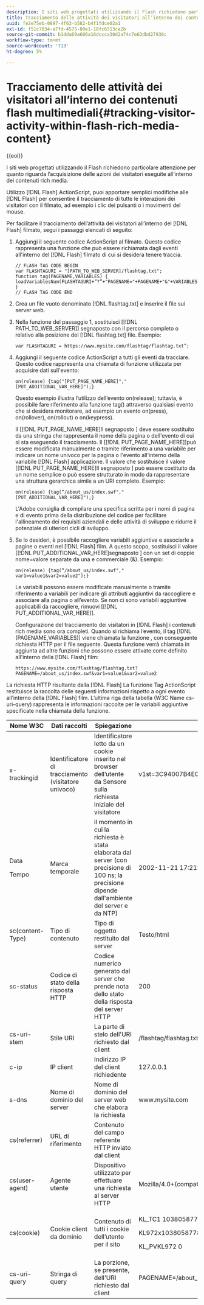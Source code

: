 ```yaml
---
description: I siti web progettati utilizzando il Flash richiedono particolare attenzione per quanto riguarda l’acquisizione delle azioni dei visitatori eseguite all’interno dei contenuti rich media.
title: Tracciamento delle attività dei visitatori all’interno dei contenuti flash multimediali
uuid: fe2e75eb-0897-4f63-b582-b4f1fdce02a1
exl-id: f51c7034-a7fd-4575-80e1-18fc6513ca2b
source-git-commit: b1dda69a606a16dccca30d2a74c7e63dbd27936c
workflow-type: tm+mt
source-wordcount: '713'
ht-degree: 5%

---
```


# Tracciamento delle attività dei visitatori all’interno dei contenuti flash multimediali{#tracking-visitor-activity-within-flash-rich-media-content}

{{eol}}

I siti web progettati utilizzando il Flash richiedono particolare attenzione per quanto riguarda l’acquisizione delle azioni dei visitatori eseguite all’interno dei contenuti rich media.

Utilizzo [!DNL Flash] ActionScript, puoi apportare semplici modifiche alle [!DNL Flash] per consentire il tracciamento di tutte le interazioni dei visitatori con il filmato, ad esempio i clic dei pulsanti o i movimenti del mouse.

Per facilitare il tracciamento dell’attività dei visitatori all’interno del [!DNL Flash] filmato, segui i passaggi elencati di seguito:

1. Aggiungi il seguente codice ActionScript al filmato. Questo codice rappresenta una funzione che può essere richiamata dagli eventi all&#39;interno del [!DNL Flash] filmato di cui si desidera tenere traccia.

   ```
   // FLASH TAG CODE BEGIN
   var FLASHTAGURI = "[PATH_TO_WEB_SERVER]/flashtag.txt";
   function tag(PAGENAME,VARIABLES) {
   loadVariablesNum(FLASHTAGURI+”?”+"PAGENAME="+PAGENAME+"&"+VARIABLES,0);
   }
   // FLASH TAG CODE END
   ```

1. Crea un file vuoto denominato [!DNL flashtag.txt] e inserire il file sui server web.
1. Nella funzione del passaggio 1, sostituisci \[[!DNL PATH_TO_WEB_SERVER]\] segnaposto con il percorso completo o relativo alla posizione del [!DNL flashtag.txt] file. Esempio:

   ```
   var FLASHTAGURI = https://www.mysite.com/flashtag/flashtag.txt”;
   ```

1. Aggiungi il seguente codice ActionScript a tutti gli eventi da tracciare. Questo codice rappresenta una chiamata di funzione utilizzata per acquisire dati sull&#39;evento:

   ```
   on(release) {tag("[PUT_PAGE_NAME_HERE]","[PUT_ADDITIONAL_VAR_HERE]");}
   ```

   Questo esempio illustra l’utilizzo dell’evento on(release); tuttavia, è possibile fare riferimento alla funzione tag() attraverso qualsiasi evento che si desidera monitorare, ad esempio un evento on(press), on(rollover), on(rollout) o on(keypress).

   Il \[[!DNL PUT_PAGE_NAME_HERE]Il segnaposto \] deve essere sostituito da una stringa che rappresenta il nome della pagina o dell&#39;evento di cui si sta eseguendo il tracciamento. Il \[[!DNL PUT_PAGE_NAME_HERE]\]può essere modificata manualmente o tramite riferimento a una variabile per indicare un nome univoco per la pagina o l&#39;evento all&#39;interno della variabile [!DNL Flash] applicazione. Il valore che sostituisce il valore \[[!DNL PUT_PAGE_NAME_HERE]Il segnaposto \] può essere costituito da un nome semplice o può essere strutturato in modo da rappresentare una struttura gerarchica simile a un URI completo. Esempio:

   ```
   on(release) {tag(“/about_us/index.swf","[PUT_ADDITIONAL_VAR_HERE]");}
   ```

   L&#39;Adobe consiglia di compilare una specifica scritta per i nomi di pagina e di evento prima della distribuzione del codice per facilitare l&#39;allineamento dei requisiti aziendali e delle attività di sviluppo e ridurre il potenziale di ulteriori cicli di sviluppo.

1. Se lo desideri, è possibile raccogliere variabili aggiuntive e associarle a pagine o eventi nel [!DNL Flash] film. A questo scopo, sostituisci il valore \[[!DNL PUT_ADDITIONAL_VAR_HERE]segnaposto \] con un set di coppie nome=valore separate da una e commerciale (&amp;). Esempio:

   ```
   on(release) {tag(“/about_us/index.swf"," var1=value1&var2=value2");}
   ```

   Le variabili possono essere modificate manualmente o tramite riferimento a variabili per indicare gli attributi aggiuntivi da raccogliere e associare alla pagina o all’evento. Se non ci sono variabili aggiuntive applicabili da raccogliere, rimuovi \[[!DNL PUT_ADDITIONAL_VAR_HERE]\].

   Configurazione del tracciamento dei visitatori in [!DNL Flash] i contenuti rich media sono ora completi. Quando si richiama l’evento, il tag [!DNL (PAGENAME,VARIABLES)] viene chiamata la funzione , con conseguente richiesta HTTP per il file seguente. Questa funzione verrà chiamata in aggiunta ad altre funzioni che possono essere attivate come definito all&#39;interno della [!DNL Flash] film:

   ```
   https://www.mysite.com/flashtag/flashtag.txt?PAGENAME=/about_us/index.swf&var1=value1&var2=value2
   ```

La richiesta HTTP risultante dalla [!DNL Flash] La funzione Tag ActionScript restituisce la raccolta delle seguenti informazioni rispetto a ogni evento all’interno della [!DNL Flash] film. L’ultima riga della tabella (W3C Name cs-uri-query) rappresenta le informazioni raccolte per le variabili aggiuntive specificate nella chiamata della funzione.

<table id="table_A7ED9D38F36B4405947B2F48EA94D3C4">
 <thead>
  <tr>
   <th colname="col1" class="entry"> Nome W3C </th>
   <th colname="col2" class="entry"> Dati raccolti </th>
   <th colname="col3" class="entry"> Spiegazione </th>
   <th colname="col4" class="entry"> Esempio </th>
  </tr>
 </thead>
 <tbody>
  <tr>
   <td colname="col1"> x-trackingid </td>
   <td colname="col2"> Identificatore di tracciamento (visitatore univoco) </td>
   <td colname="col3"> Identificatore letto da un cookie inserito nel browser dell’utente da <span class="wintitle"> Sensore </span> sulla richiesta iniziale del visitatore </td>
   <td colname="col4"> v1st=3C94007B4E01F9C2 </td>
  </tr>
  <tr>
   <td colname="col1"> <p>Data </p> <p>Tempo </p> </td>
   <td colname="col2"> Marca temporale </td>
   <td colname="col3"> il momento in cui la richiesta è stata elaborata dal server (con precisione di 100 ns; la precisione dipende dall'ambiente del server e da NTP) </td>
   <td colname="col4"> 2002-11-21 17:21:45,123 </td>
  </tr>
  <tr>
   <td colname="col1"> sc(content-Type) </td>
   <td colname="col2"> Tipo di contenuto </td>
   <td colname="col3"> Tipo di oggetto restituito dal server </td>
   <td colname="col4"> Testo/html </td>
  </tr>
  <tr>
   <td colname="col1"> sc-status </td>
   <td colname="col2"> Codice di stato della risposta HTTP </td>
   <td colname="col3"> Codice numerico generato dal server che prende nota dello stato della risposta del server HTTP </td>
   <td colname="col4"> 200 </td>
  </tr>
  <tr>
   <td colname="col1"> cs-uri-stem </td>
   <td colname="col2"> Stile URI </td>
   <td colname="col3"> La parte di stelo dell'URI richiesto dal client </td>
   <td colname="col4"> /flashtag/flashtag.txt </td>
  </tr>
  <tr>
   <td colname="col1"> c-ip </td>
   <td colname="col2"> IP client </td>
   <td colname="col3"> Indirizzo IP del client richiedente </td>
   <td colname="col4"> 127.0.0.1 </td>
  </tr>
  <tr>
   <td colname="col1"> s-dns </td>
   <td colname="col2"> Nome di dominio del server </td>
   <td colname="col3"> Nome di dominio del server web che elabora la richiesta </td>
   <td colname="col4"> www.mysite.com </td>
  </tr>
  <tr>
   <td colname="col1"> cs(referrer) </td>
   <td colname="col2"> URL di riferimento </td>
   <td colname="col3"> Contenuto del campo referente HTTP inviato dal client </td>
   <td colname="col4"></td>
  </tr>
  <tr>
   <td colname="col1"> cs(user-agent) </td>
   <td colname="col2"> Agente utente </td>
   <td colname="col3"> Dispositivo utilizzato per effettuare una richiesta al server HTTP </td>
   <td colname="col4"> Mozilla/4.0+(compatibile;+MSIE+6.0; +Windows+NT+5.1) </td>
  </tr>
  <tr>
   <td colname="col1"> cs(cookie) </td>
   <td colname="col2"> Cookie client da dominio </td>
   <td colname="col3"> Contenuto di tutti i cookie dell’utente per il sito </td>
   <td colname="col4"> <p>KL_TC1 1038058778312 </p> <p>KL972x1038058778312282052 </p> <p>KL_PVKL972 0 </p> </td>
  </tr>
  <tr>
   <td colname="col1"> cs-uri-query </td>
   <td colname="col2"> Stringa di query </td>
   <td colname="col3"> La porzione, se presente, dell'URI richiesto dal client </td>
   <td colname="col4"> PAGENAME=/about_us/index.swf&amp;var1=value1&amp;var2=value2 </td>
  </tr>
 </tbody>
</table>
